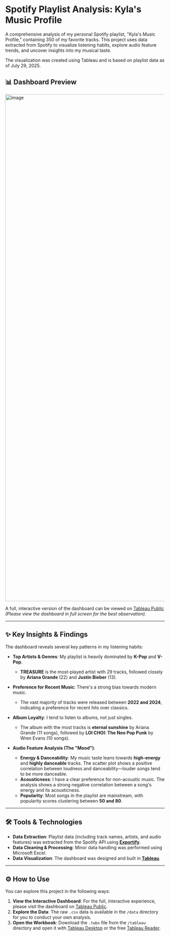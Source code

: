 # Spotify Playlist Analysis: Kyla's Music Profile

A comprehensive analysis of my personal Spotify playlist, "Kyla's Music Profile," containing 350 of my favorite tracks. This project uses data extracted from Spotify to visualize listening habits, explore audio feature trends, and uncover insights into my musical taste.

The visualization was created using Tableau and is based on playlist data as of July 29, 2025.

## 📊 Dashboard Preview
<img width="2559" height="1599" alt="image" src="https://github.com/user-attachments/assets/1c68f7fa-05c1-43b4-8b21-dd34ced8a7bb" />

A full, interactive version of the dashboard can be viewed on [Tableau Public](https://public.tableau.com/app/profile/kyla.phan/viz/MySpotifyPlaylist_17537532881240/Dashboard) _(Please view the dashboard in full screen for the best observation)._

---

## ✨ Key Insights & Findings

The dashboard reveals several key patterns in my listening habits:

* **Top Artists & Genres**: My playlist is heavily dominated by **K-Pop** and **V-Pop**.
    * **TREASURE** is the most-played artist with 29 tracks, followed closely by **Ariana Grande** (22) and **Justin Bieber** (13).

* **Preference for Recent Music**: There's a strong bias towards modern music.
    * The vast majority of tracks were released between **2022 and 2024**, indicating a preference for recent hits over classics.

* **Album Loyalty**: I tend to listen to albums, not just singles.
    * The album with the most tracks is **eternal sunshine** by Ariana Grande (11 songs), followed by **LOI CHOI: The Neo Pop Punk** by Wren Evans (10 songs).

* **Audio Feature Analysis (The "Mood")**:
    * **Energy & Danceability**: My music taste leans towards **high-energy** and **highly danceable** tracks. The scatter plot shows a positive correlation between loudness and danceability—louder songs tend to be more danceable.
    * **Acousticness**: I have a clear preference for non-acoustic music. The analysis shows a strong negative correlation between a song's energy and its acousticness.
    * **Popularity**: Most songs in the playlist are mainstream, with popularity scores clustering between **50 and 80**.

---

## 🛠️ Tools & Technologies

* **Data Extraction**: Playlist data (including track names, artists, and audio features) was extracted from the Spotify API using [**Exportify**](https://exportify.net/).
* **Data Cleaning & Processing**: Minor data handling was performed using Microsoft Excel.
* **Data Visualization**: The dashboard was designed and built in [**Tableau**](https://www.tableau.com/).

---

## ⚙️ How to Use

You can explore this project in the following ways:

1.  **View the Interactive Dashboard**: For the full, interactive experience, please visit the dashboard on [Tableau Public](https://public.tableau.com/app/profile/kyla.phan/viz/MySpotifyPlaylist_17537532881240/Dashboard).
2.  **Explore the Data**: The raw `.csv` data is available in the `/data` directory for you to conduct your own analysis.
3.  **Open the Workbook**: Download the `.twbx` file from the `/tableau` directory and open it with [Tableau Desktop](https://www.tableau.com/products/desktop) or the free [Tableau Reader](https://www.tableau.com/products/reader).
